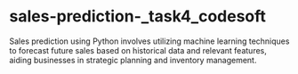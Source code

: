 # sales-prediction-_task4_codesoft
Sales prediction using Python involves utilizing machine learning techniques to forecast future sales based on historical data and relevant features, aiding businesses in strategic planning and inventory management.
